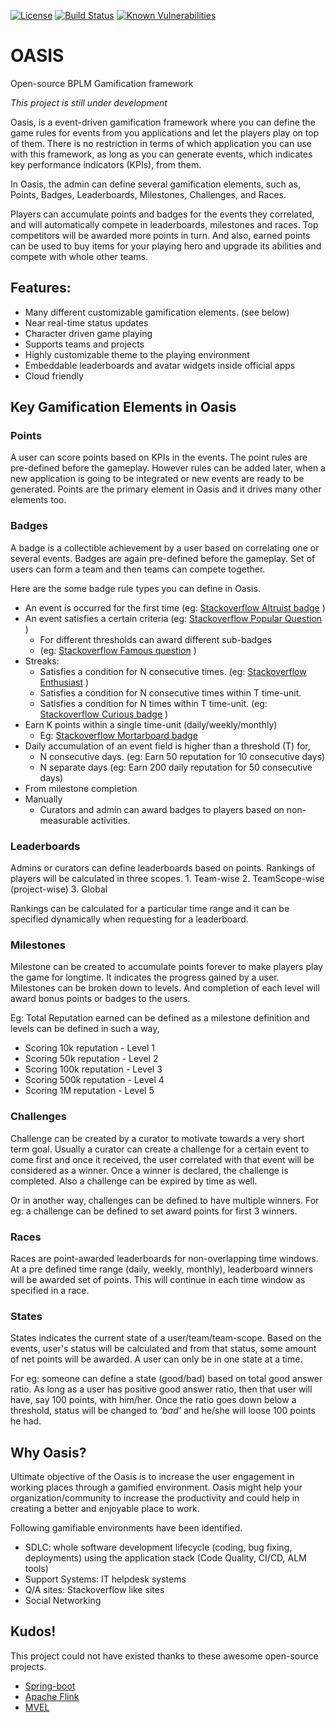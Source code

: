 [![License](https://img.shields.io/badge/License-Apache%202.0-blue.svg)](https://opensource.org/licenses/Apache-2.0)
[![Build Status](https://travis-ci.org/isuru89/oasis.svg?branch=master)](https://travis-ci.org/isuru89/oasis)
[![Known Vulnerabilities](https://snyk.io/test/github/isuru89/oasis/badge.svg)](https://snyk.io/test/github/isuru89/oasis)

# OASIS
Open-source BPLM Gamification framework

_This project is still under development_

Oasis, is a event-driven gamification framework where you can define the game rules for events
from you applications and let the players play on top of them.
There is no restriction in terms of which application you can use with this framework, as long as
you can generate events, which indicates key performance indicators (KPIs), from them.

In Oasis, the admin can define several gamification elements, such as, Points, Badges, Leaderboards,
Milestones, Challenges, and Races.

Players can accumulate points and badges for the events they correlated,
and will automatically compete in leaderboards, milestones and races.
Top competitors will be awarded more points in turn.
And also, earned points can be used to buy items for your playing hero and upgrade its abilities and compete
with whole other teams.

## Features:
  * Many different customizable gamification elements. (see below)
  * Near real-time status updates
  * Character driven game playing
  * Supports teams and projects
  * Highly customizable theme to the playing environment
  * Embeddable leaderboards and avatar widgets inside official apps
  * Cloud friendly

## Key Gamification Elements in Oasis

### Points
A user can score points based on KPIs in the events. The point rules are pre-defined
before the gameplay. However rules can be added later, when a new application is going to be integrated
or new events are ready to be generated.
Points are the primary element in Oasis and it drives many other elements too.

### Badges
A badge is a collectible achievement by a user based on correlating one or several
events. Badges are again pre-defined before the gameplay. Set of users can form a team
and then teams can compete together.

Here are the some badge rule types you can define in Oasis.
  * An event is occurred for the first time (eg: [Stackoverflow Altruist badge](https://stackoverflow.com/help/badges/222/altruist) )
  * An event satisfies a certain criteria (eg: [Stackoverflow Popular Question](https://stackoverflow.com/help/badges/26/popular-question) )
     * For different thresholds can award different sub-badges
     * (eg: [Stackoverflow Famous question](https://stackoverflow.com/help/badges/28/famous-question) )
  * Streaks:
     * Satisfies a condition for N consecutive times. (eg: [Stackoverflow Enthusiast](https://stackoverflow.com/help/badges/71/enthusiast) )
     * Satisfies a condition for N consecutive times within T time-unit.
     * Satisfies a condition for N times within T time-unit. (eg: [Stackoverflow Curious badge](https://stackoverflow.com/help/badges/4127/curious) )
  * Earn K points within a single time-unit (daily/weekly/monthly)
     * Eg: [Stackoverflow Mortarboard badge](https://stackoverflow.com/help/badges/144/mortarboard)
  * Daily accumulation of an event field is higher than a threshold (T) for,
     * N consecutive days. (eg: Earn 50 reputation for 10 consecutive days)
     * N separate days (eg: Earn 200 daily reputation for 50 consecutive days)
  * From milestone completion
  * Manually
     * Curators and admin can award badges to players based on non-measurable activities.

### Leaderboards
Admins or curators can define leaderboards based on points.
Rankings of players will be calculated in three scopes.
    1. Team-wise
    2. TeamScope-wise (project-wise)
    3. Global

Rankings can be calculated for a particular time range and it can be specified dynamically
when requesting for a leaderboard.

### Milestones
Milestone can be created to accumulate points forever to make players play the game for longtime.
It indicates the progress gained by a user. Milestones can be broken down to
levels. And completion of each level will award bonus points or badges to the users.

Eg: Total Reputation earned can be defined as a milestone definition and levels
can be defined in such a way,
  * Scoring 10k reputation - Level 1
  * Scoring 50k reputation - Level 2
  * Scoring 100k reputation - Level 3
  * Scoring 500k reputation - Level 4
  * Scoring 1M reputation - Level 5

### Challenges
Challenge can be created by a curator to motivate towards a very short term goal. Usually
a curator can create a challenge for a certain event to come first and once it received,
the user correlated with that event will be considered as a winner. Once a winner is declared,
the challenge is completed. Also a challenge can be expired by time as well.

Or in another way, challenges can be defined to have multiple winners. For eg:
a challenge can be defined to set award points for first 3 winners.

### Races
Races are point-awarded leaderboards for non-overlapping time windows. At a pre defined time range
(daily, weekly, monthly), leaderboard winners will be awarded set of points. This will
continue in each time window as specified in a race.

### States
States indicates the current state of a user/team/team-scope. Based on the events, user's
status will be calculated and from that status, some amount of net points will be awarded.
A user can only be in one state at a time.

For eg: someone can define a state (good/bad) based on total good answer ratio. As long as
a user has positive good answer ratio, then that user will have, say 100 points, with him/her.
Once the ratio goes down below a threshold, status will be changed to _'bad'_ and he/she will
loose 100 points he had.

## Why Oasis?

Ultimate objective of the Oasis is to increase the user engagement in working places
through a gamified environment. Oasis might help your organization/community to increase the productivity
and could help in creating a better and enjoyable place to work.

Following gamifiable environments have been identified.
   - SDLC: whole software development lifecycle (coding, bug fixing, deployments) using the
   application stack (Code Quality, CI/CD, ALM tools)
   - Support Systems: IT helpdesk systems
   - Q/A sites: Stackoverflow like sites
   - Social Networking

## Kudos!

This project could not have existed thanks to these awesome open-source projects.

  * [Spring-boot](https://spring.io/projects/spring-boot)
  * [Apache Flink](https://flink.apache.org/)
  * [MVEL](https://github.com/mvel/mvel)

